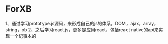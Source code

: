 # ForXB

 1、通过学习prototype.js源码，来形成自己的js的体系。DOM，ajax，array，string，ob
 2、之后学习react.js，更多是应用react，包括react  native的api来实现一个记事本的

